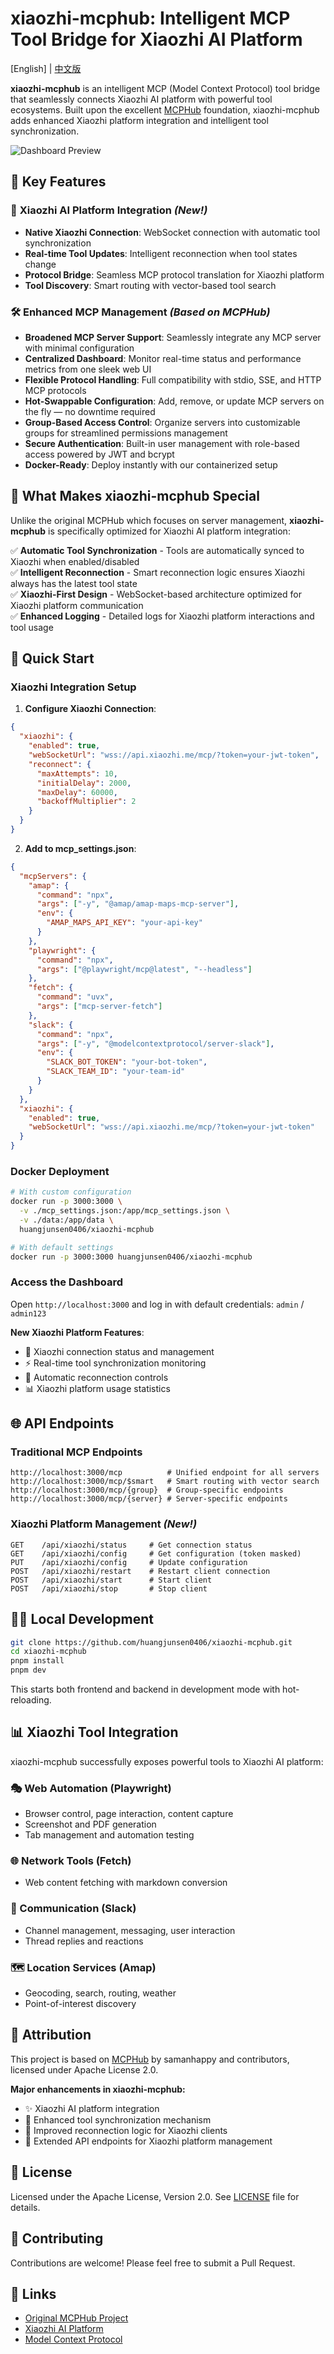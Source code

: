 # xiaozhi-mcphub: Intelligent MCP Tool Bridge for Xiaozhi AI Platform

[English] | [中文版](README.zh.md)

**xiaozhi-mcphub** is an intelligent MCP (Model Context Protocol) tool bridge that seamlessly connects Xiaozhi AI platform with powerful tool ecosystems. Built upon the excellent [MCPHub](https://github.com/samanhappy/mcphub) foundation, xiaozhi-mcphub adds enhanced Xiaozhi platform integration and intelligent tool synchronization.

![Dashboard Preview](assets/dashboard.png)

## 🚀 Key Features

### 🤖 **Xiaozhi AI Platform Integration** *(New!)*
- **Native Xiaozhi Connection**: WebSocket connection with automatic tool synchronization
- **Real-time Tool Updates**: Intelligent reconnection when tool states change
- **Protocol Bridge**: Seamless MCP protocol translation for Xiaozhi platform
- **Tool Discovery**: Smart routing with vector-based tool search

### 🛠️ **Enhanced MCP Management** *(Based on MCPHub)*
- **Broadened MCP Server Support**: Seamlessly integrate any MCP server with minimal configuration
- **Centralized Dashboard**: Monitor real-time status and performance metrics from one sleek web UI
- **Flexible Protocol Handling**: Full compatibility with stdio, SSE, and HTTP MCP protocols
- **Hot-Swappable Configuration**: Add, remove, or update MCP servers on the fly — no downtime required
- **Group-Based Access Control**: Organize servers into customizable groups for streamlined permissions management
- **Secure Authentication**: Built-in user management with role-based access powered by JWT and bcrypt
- **Docker-Ready**: Deploy instantly with our containerized setup

## 🎯 What Makes xiaozhi-mcphub Special

Unlike the original MCPHub which focuses on server management, **xiaozhi-mcphub** is specifically optimized for Xiaozhi AI platform integration:

✅ **Automatic Tool Synchronization** - Tools are automatically synced to Xiaozhi when enabled/disabled  
✅ **Intelligent Reconnection** - Smart reconnection logic ensures Xiaozhi always has the latest tool state  
✅ **Xiaozhi-First Design** - WebSocket-based architecture optimized for Xiaozhi platform communication  
✅ **Enhanced Logging** - Detailed logs for Xiaozhi platform interactions and tool usage  

## 🔧 Quick Start

### Xiaozhi Integration Setup

1. **Configure Xiaozhi Connection**:
```json
{
  "xiaozhi": {
    "enabled": true,
    "webSocketUrl": "wss://api.xiaozhi.me/mcp/?token=your-jwt-token",
    "reconnect": {
      "maxAttempts": 10,
      "initialDelay": 2000,
      "maxDelay": 60000,
      "backoffMultiplier": 2
    }
  }
}
```

2. **Add to mcp_settings.json**:
```json
{
  "mcpServers": {
    "amap": {
      "command": "npx",
      "args": ["-y", "@amap/amap-maps-mcp-server"],
      "env": {
        "AMAP_MAPS_API_KEY": "your-api-key"
      }
    },
    "playwright": {
      "command": "npx", 
      "args": ["@playwright/mcp@latest", "--headless"]
    },
    "fetch": {
      "command": "uvx",
      "args": ["mcp-server-fetch"]
    },
    "slack": {
      "command": "npx",
      "args": ["-y", "@modelcontextprotocol/server-slack"],
      "env": {
        "SLACK_BOT_TOKEN": "your-bot-token",
        "SLACK_TEAM_ID": "your-team-id"
      }
    }
  },
  "xiaozhi": {
    "enabled": true,
    "webSocketUrl": "wss://api.xiaozhi.me/mcp/?token=your-jwt-token"
  }
}
```

### Docker Deployment

```bash
# With custom configuration
docker run -p 3000:3000 \
  -v ./mcp_settings.json:/app/mcp_settings.json \
  -v ./data:/app/data \
  huangjunsen0406/xiaozhi-mcphub

# With default settings
docker run -p 3000:3000 huangjunsen0406/xiaozhi-mcphub
```

### Access the Dashboard

Open `http://localhost:3000` and log in with default credentials: `admin` / `admin123`

**New Xiaozhi Platform Features**:
- 🔌 Xiaozhi connection status and management
- ⚡ Real-time tool synchronization monitoring  
- 🔄 Automatic reconnection controls
- 📊 Xiaozhi platform usage statistics

## 🌐 API Endpoints

### Traditional MCP Endpoints
```
http://localhost:3000/mcp          # Unified endpoint for all servers
http://localhost:3000/mcp/$smart   # Smart routing with vector search  
http://localhost:3000/mcp/{group}  # Group-specific endpoints
http://localhost:3000/mcp/{server} # Server-specific endpoints
```

### Xiaozhi Platform Management *(New!)*
```
GET    /api/xiaozhi/status     # Get connection status
GET    /api/xiaozhi/config     # Get configuration (token masked)
PUT    /api/xiaozhi/config     # Update configuration
POST   /api/xiaozhi/restart    # Restart client connection
POST   /api/xiaozhi/start      # Start client
POST   /api/xiaozhi/stop       # Stop client
```

## 🧑‍💻 Local Development

```bash
git clone https://github.com/huangjunsen0406/xiaozhi-mcphub.git
cd xiaozhi-mcphub
pnpm install
pnpm dev
```

This starts both frontend and backend in development mode with hot-reloading.

## 📊 Xiaozhi Tool Integration

xiaozhi-mcphub successfully exposes powerful tools to Xiaozhi AI platform:

### 🎭 Web Automation (Playwright)
- Browser control, page interaction, content capture
- Screenshot and PDF generation  
- Tab management and automation testing

### 🌐 Network Tools (Fetch)
- Web content fetching with markdown conversion

### 💬 Communication (Slack)  
- Channel management, messaging, user interaction
- Thread replies and reactions

### 🗺️ Location Services (Amap)
- Geocoding, search, routing, weather
- Point-of-interest discovery

## 📄 Attribution

This project is based on [MCPHub](https://github.com/samanhappy/mcphub) by samanhappy and contributors, licensed under Apache License 2.0.

**Major enhancements in xiaozhi-mcphub:**
- ✨ Xiaozhi AI platform integration  
- 🔄 Enhanced tool synchronization mechanism
- 🔗 Improved reconnection logic for Xiaozhi clients
- 📡 Extended API endpoints for Xiaozhi platform management

## 📜 License

Licensed under the Apache License, Version 2.0. See [LICENSE](LICENSE) file for details.

## 🤝 Contributing

Contributions are welcome! Please feel free to submit a Pull Request.

## 🔗 Links

- [Original MCPHub Project](https://github.com/samanhappy/mcphub)
- [Xiaozhi AI Platform](https://xiaozhi.me)
- [Model Context Protocol](https://modelcontextprotocol.io)
